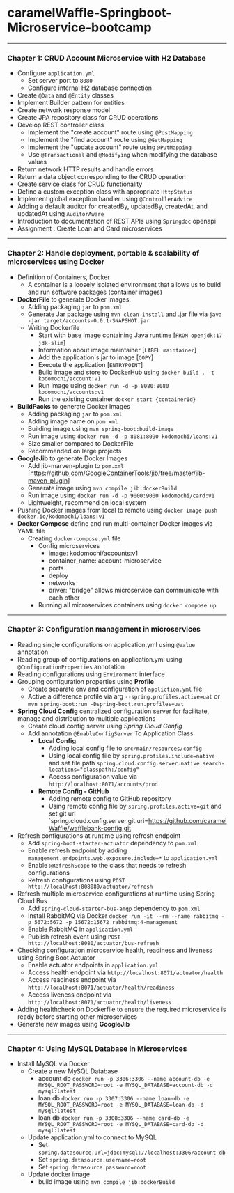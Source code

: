 # caramelWaffle-Springboot-Microservice-bootcamp

---
### Chapter 1: CRUD Account Microservice with H2 Database

- Configure `application.yml`
    - Set server port to `8080`
    - Configure internal H2 database connection
- Create `@Data` and `@Entity` classes
- Implement Builder pattern for entities
- Create network response model
- Create JPA repository class for CRUD operations
- Develop REST controller class
    - Implement the "create account" route using `@PostMapping`
    - Implement the "find account" route using  `@GetMapping`
    - Implement the "update account" route using `@PutMapping`
    - Use `@Transactional` and `@Modifying` when modifying the database values
- Return network HTTP results and handle errors
- Return a data object corresponding to the CRUD operation
- Create service class for CRUD functionality
- Define a custom exception class with appropriate `HttpStatus`
- Implement global exception handler using `@ControllerAdvice`
- Adding a default auditor for createdBy, updatedBy, createdAt, and updatedAt using `AuditorAware`
- Introduction to documentation of REST APIs using `Springdoc` openapi
- Assignment : Create Loan and Card microservices

---
### Chapter 2: Handle deployment, portable & scalability of microservices using Docker
- Definition of Containers, Docker
  - A container is a loosely isolated environment that allows us to build and run software packages (container images)
- **DockerFile** to generate Docker Images:
  - Adding packaging `jar` to `pom.xml`
  - Generate Jar package using `mvn clean install` and .jar file via `java -jar target/accounts-0.0.1-SNAPSHOT.jar`
  - Writing Dockerfile
    - Start with base image containing Java runtime [`FROM openjdk:17-jdk-slim`]
    - Information about image maintainer [`LABEL maintainer`]
    - Add the application's jar to image [`COPY`]
    - Execute the application [`ENTRYPOINT`]
    - Build image and store to DockerHub using `docker build . -t kodomochi/account:v1`
    - Run image using `docker run -d -p 8080:8080 kodomochi/accounts:v1`
    - Run the existing  container `docker start {containerId}`
- **BuildPacks** to generate Docker Images
  - Adding packaging `jar` to `pom.xml`
  - Adding image name on `pom.xml`
  - Building image using `mvn spring-boot:build-image`
  - Run image using `docker run -d -p 8081:8090 kodomochi/loans:v1`
  - Size smaller compared to DockerFile
  - Recommended on large projects
- **GoogleJib** to generate Docker Images
  - Add jib-marven-plugin to `pom.xml` [https://github.com/GoogleContainerTools/jib/tree/master/jib-maven-plugin]
  - Generate image using `mvn compile jib:dockerBuild`
  - Run image using `docker run -d -p 9000:9000 kodomochi/card:v1`
  - Lightweight, recommend on local system
- Pushing Docker images from local to remote using `docker image push docker.io/kodomochi/loans:v1`
- **Docker Compose** define and run multi-container Docker images via YAML file
  - Creating `docker-compose.yml` file
    - Config microservices
      - image: kodomochi/accounts:v1
      - container_name: account-microservice
      - ports
      - deploy
      - networks
      - driver: "bridge" allows microservice can communicate with each other
    - Running all microservices containers using `docker compose up`

---
### Chapter 3: Configuration management in microservices

- Reading single configurations on application.yml using `@Value` annotation
- Reading group of configurations on application.yml using `@ConfigurationProperties` annotation
- Reading configurations using `Environment` interface
- Grouping configuration properties using **Profile**
  - Create separate env and configuration of `appliction.yml` file
  - Active a difference profile via arg `--spring.profiles.active=uat` or `mvn spring-boot:run -Dspring-boot.run.profiles=uat`
- **Spring Cloud Config** centralized configuration server for facilitate, manage and distribution to multiple applications
  - Create cloud config server using *Spring Cloud Config*
  - Add annotation `@EnableConfigServer` To Application Class
    - **Local Config**
      - Adding local config file to `src/main/resources/config`
      - Using local config file by `spring.profiles.include=native` and set file path
        `spring.cloud.config.server.native.search-locations="classpath:/config"`
      - Access configuration value via `http://localhost:8071/accounts/prod`
    - **Remote Config - GitHub**
      - Adding remote config to GitHub repository
      - Using remote config file by `spring.profiles.active=git` and set git url
        `spring.cloud.config.server.git.uri=https://github.com/caramelWaffle/wafflebank-config.git
- Refresh configurations at runtime using refresh endpoint
  - Add `spring-boot-starter-actuator` dependency to `pom.xml`
  - Enable refresh endpoint by adding `management.endpoints.web.exposure.include=*` to `application.yml`
  - Enable `@RefreshScope` to the class that needs to refresh configurations
  - Refresh configurations using `POST http://localhost:808080/actuator/refresh`
- Refresh multiple microservice configurations at runtime using Spring Cloud Bus
  - Add `spring-cloud-starter-bus-amqp` dependency to `pom.xml`
  - Install RabbitMQ via Docker `docker run -it --rm --name rabbitmq -p 5672:5672 -p 15672:15672 rabbitmq:4-management`
  - Enable RabbitMQ in `application.yml`
  - Publish refresh event using `POST http://localhost:8080/actuator/bus-refresh`
- Checking configuration microservice health, readiness and liveness using Spring Boot Actuator
  - Enable actuator endpoints in `application.yml`
  - Access health endpoint via `http://localhost:8071/actuator/health`
  - Access readiness endpoint via `http://localhost:8071/actuator/health/readiness`
  - Access liveness endpoint via `http://localhost:8071/actuator/health/liveness`
- Adding healthcheck on Dockerfile to ensure the required microservice is ready before starting other microservices
- Generate new images using **GoogleJib**

---
### Chapter 4: Using MySQL Database in Microservices

- Install MySQL via Docker
  - Create a new MySQL Database 
    - account db `docker run -p 3306:3306 --name account-db -e MYSQL_ROOT_PASSWORD=root -e MYSQL_DATABASE=account-db -d mysql:latest`
    - loan db `docker run -p 3307:3306 --name loan-db -e MYSQL_ROOT_PASSWORD=root -e MYSQL_DATABASE=loan-db -d mysql:latest`
    - loan db `docker run -p 3308:3306 --name card-db -e MYSQL_ROOT_PASSWORD=root -e MYSQL_DATABASE=card-db -d mysql:latest`
  - Update application.yml to connect to MySQL 
    - Set `spring.datasource.url=jdbc:mysql://localhost:3306/account-db`
    - Set `spring.datasource.username=root`
    - Set `spring.datasource.password=root`
  - Update docker image 
    - build image using `mvn compile jib:dockerBuild`

